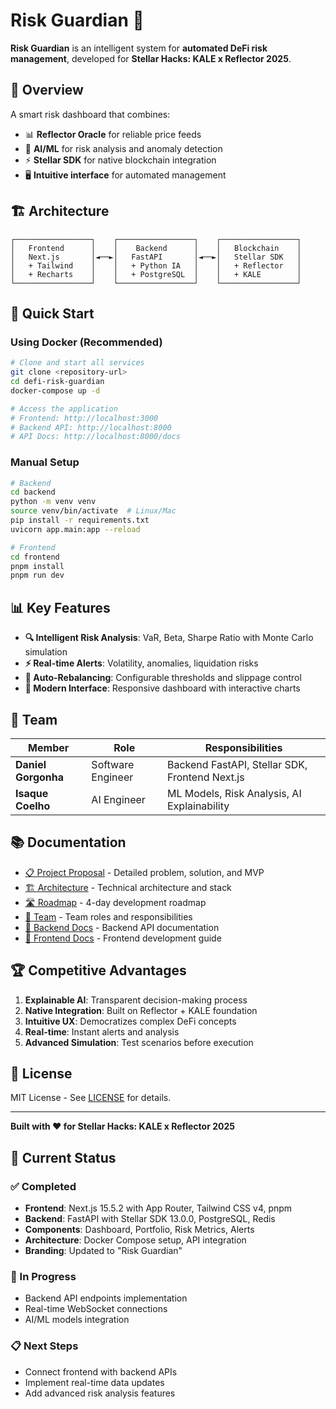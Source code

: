 # Risk Guardian 🔐

**Risk Guardian** is an intelligent system for **automated DeFi risk management**, developed for **Stellar Hacks: KALE x Reflector 2025**.

## 🚀 Overview

A smart risk dashboard that combines:
- 📊 **Reflector Oracle** for reliable price feeds
- 🤖 **AI/ML** for risk analysis and anomaly detection
- ⚡ **Stellar SDK** for native blockchain integration
- 🖥️ **Intuitive interface** for automated management

## 🏗️ Architecture

```
┌─────────────────┐    ┌─────────────────┐    ┌─────────────────┐
│   Frontend      │    │    Backend      │    │   Blockchain    │
│   Next.js       │◄──►│   FastAPI       │◄──►│   Stellar SDK   │
│   + Tailwind    │    │   + Python IA   │    │   + Reflector   │
│   + Recharts    │    │   + PostgreSQL  │    │   + KALE        │
└─────────────────┘    └─────────────────┘    └─────────────────┘
```

## 🚀 Quick Start

### Using Docker (Recommended)
```bash
# Clone and start all services
git clone <repository-url>
cd defi-risk-guardian
docker-compose up -d

# Access the application
# Frontend: http://localhost:3000
# Backend API: http://localhost:8000
# API Docs: http://localhost:8000/docs
```

### Manual Setup
```bash
# Backend
cd backend
python -m venv venv
source venv/bin/activate  # Linux/Mac
pip install -r requirements.txt
uvicorn app.main:app --reload

# Frontend
cd frontend
pnpm install
pnpm run dev
```

## 📊 Key Features

- **🔍 Intelligent Risk Analysis**: VaR, Beta, Sharpe Ratio with Monte Carlo simulation
- **⚡ Real-time Alerts**: Volatility, anomalies, liquidation risks
- **🎯 Auto-Rebalancing**: Configurable thresholds and slippage control
- **📱 Modern Interface**: Responsive dashboard with interactive charts

## 👥 Team

| Member | Role | Responsibilities |
|--------|------|------------------|
| **Daniel Gorgonha** | Software Engineer | Backend FastAPI, Stellar SDK, Frontend Next.js |
| **Isaque Coelho** | AI Engineer | ML Models, Risk Analysis, AI Explainability |

## 📚 Documentation

- [📋 Project Proposal](docs/proposal.md) - Detailed problem, solution, and MVP
- [🏗️ Architecture](docs/architecture.md) - Technical architecture and stack
- [🛣️ Roadmap](docs/roadmap.md) - 4-day development roadmap
- [👥 Team](docs/team.md) - Team roles and responsibilities
- [🔧 Backend Docs](backend/README.md) - Backend API documentation
- [🎨 Frontend Docs](frontend/README.md) - Frontend development guide

## 🏆 Competitive Advantages

1. **Explainable AI**: Transparent decision-making process
2. **Native Integration**: Built on Reflector + KALE foundation
3. **Intuitive UX**: Democratizes complex DeFi concepts
4. **Real-time**: Instant alerts and analysis
5. **Advanced Simulation**: Test scenarios before execution

## 📜 License

MIT License - See [LICENSE](LICENSE) for details.

---

**Built with ❤️ for Stellar Hacks: KALE x Reflector 2025**

## 🎯 Current Status

### ✅ Completed
- **Frontend**: Next.js 15.5.2 with App Router, Tailwind CSS v4, pnpm
- **Backend**: FastAPI with Stellar SDK 13.0.0, PostgreSQL, Redis
- **Components**: Dashboard, Portfolio, Risk Metrics, Alerts
- **Architecture**: Docker Compose setup, API integration
- **Branding**: Updated to "Risk Guardian"

### 🚧 In Progress
- Backend API endpoints implementation
- Real-time WebSocket connections
- AI/ML models integration

### 📋 Next Steps
- Connect frontend with backend APIs
- Implement real-time data updates
- Add advanced risk analysis features